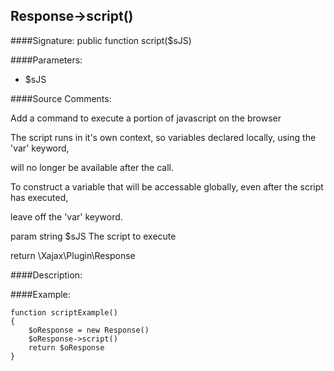 ## Response->script()

####Signature: public function script($sJS)

####Parameters:

* $sJS




####Source Comments:

Add a command to execute a portion of javascript on the browser



The script runs in it's own context, so variables declared locally, using the 'var' keyword,

will no longer be available after the call.

To construct a variable that will be accessable globally, even after the script has executed,

leave off the 'var' keyword.



param string		$sJS				The script to execute



return \Xajax\Plugin\Response



####Description:


####Example:
```
function scriptExample()
{
    $oResponse = new Response()
    $oResponse->script()
    return $oResponse
}
```